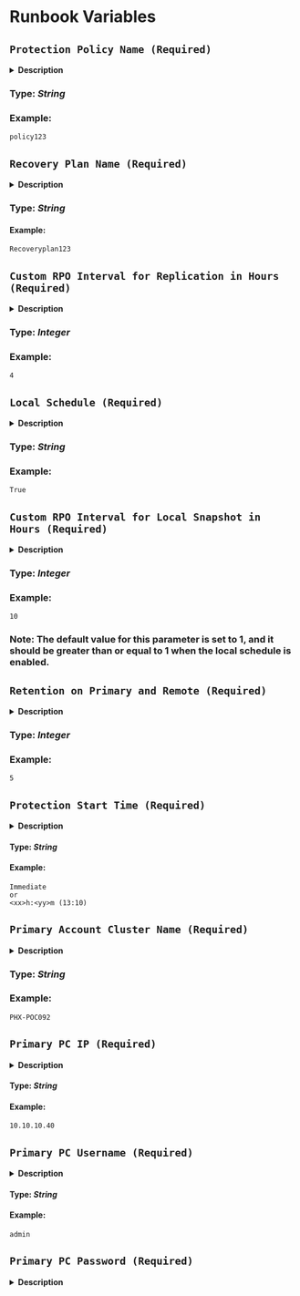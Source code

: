 # Runbook Variables

## **`Protection Policy Name (Required)`** 

  <details>
  <summary><b>Description</b></summary>
   This variable is a user-defined name given to a policy that determines how often and for how long backups or snapshots are taken of a specific object in the Nutanix cluster. This object can be a virtual machine, a container, or any other resource that requires protection against data loss. The policy can be configured with various options, such as backup frequency, retention period, backup schedule, compression, and encryption settings. This parameter is used to specify which protection policy to apply when creating or managing data protection policies for objects in the Nutanix cluster. The policy helps manage backup storage space, based on pre-defined recovery window goals.
  </details>  
  
  ### **Type:** _String_

  ### **Example:**
  ```
  policy123
  ```

## **`Recovery Plan Name (Required)`**

  <details>
  <summary><b>Description</b></summary>
   This variable refers to a user-defined name given to a recovery plan that specifies the steps required to recover a particular object or service in the event of a disaster or system failure. The recovery plan can be set up with various options, such as the order in which services or virtual machines should be recovered, the specific recovery point to use, and the notification settings for administrators. The Nutanix Recovery Plan Name is used as a parameter to specify which recovery plan to apply when recovering objects or services in the Nutanix cluster.

   In other words, a recovery plan is a set of predefined steps and procedures that must be followed to restore normal service in case of a disaster. It specifies the steps that need to be taken to recover data and services after an unexpected event such as a power outage, hardware failure, or a natural disaster. The Nutanix Recovery Plan Name parameter is used to identify the specific recovery plan that should be applied during a disaster recovery scenario.
  </details>

  ### **Type:** _String_

  #### **Example:**
  ```
  Recoveryplan123
  ```

## **`Custom RPO Interval for Replication in Hours (Required)`**

  <details>
  <summary><b>Description</b></summary>
   The "Nutanix Custom RPO Interval for Replication in Hours" parameter refers to the Recovery Point Objective (RPO) interval for replication of data between Nutanix clusters. The RPO interval determines how frequently the replicated data is synchronized between the source and target clusters. A smaller RPO interval means that the data is synchronized more frequently, resulting in less data loss in case of a disaster. This parameter allows the user to define a custom RPO interval in hours that suits their specific requirements and recovery goals. The value of this parameter should be chosen based on factors such as the criticality of the data, the frequency of changes, and the available network bandwidth for replication.
  </details>

  ### **Type:** _Integer_

  ### **Example:**
  ```
  4
  ```

## **`Local Schedule (Required)`**

  <details>
  <summary><b>Description</b></summary>
    This variable refers to the schedule for taking local backups or snapshots of a specified object, such as a virtual machine or container, within a Nutanix cluster. The local schedule includes settings such as the frequency of backups or snapshots, the time of day when the backups or snapshots will be taken, and any additional options such as retention policies or data compression settings. The "Local RPO" setting in the schedule specifies the Recovery Point Objective, which is the maximum amount of data loss that is acceptable in the event of a disaster or outage. This schedule is used to keep snapshots of the VM locally, allowing for quick recovery in case of data loss or corruption.
  </details>

  ### **Type:** _String_

  ### **Example:**
  ```
  True
  ```

## **`Custom RPO Interval for Local Snapshot in Hours (Required)`**

  <details>
  <summary><b>Description</b></summary>
    This variable is used to define the custom RPO (Recovery Point Objective) interval in hours for local snapshots of virtual machines in a Nutanix cluster. RPO is the amount of data that an organization is willing to lose in the event of a disaster or data loss. The custom RPO interval determines how frequently local snapshots should be taken for the specified virtual machines, ensuring that the data is protected and the RPO objective is met. The Nutanix local snapshots feature allows organizations to take and store local snapshots of virtual machines that can be used to restore data in case of any data loss events. The custom RPO interval can be set based on the organization's data protection and recovery objectives.
  </details>

  ### **Type:** _Integer_

  ### **Example:**
  ```
  10
  ```
  ### **Note:** The default value for this parameter is set to 1, and it should be greater than or equal to 1 when the local schedule is enabled. 

## **`Retention on Primary and Remote (Required)`**

  <details>
  <summary><b>Description</b></summary>
    The Nutanix retention on primary and remote refers to the duration for which backup data is kept on the primary and remote sites. In a Nutanix cluster, backups can be stored locally on the primary site or remotely on a secondary site or cloud. The retention period for each backup copy determines how long the backup data will be kept and available for restore operations.

    The retention period can be set as a fixed number of days or based on the number of available snapshots. The retention on primary and remote can be set differently depending on the organization's data protection and compliance requirements. Organizations should consider factors such as data growth rate, storage capacity, backup frequency, and restore objectives when setting the retention period for their backup data.
  </details>

  ### **Type:** _Integer_

  ### **Example:**
  ```
  5
  ```

## **`Protection Start Time (Required)`**

  <details>
  <summary><b>Description</b></summary>
    The Nutanix snapshot protection start time parameter refers to the time at which the initial snapshot for the protected object will be taken. This parameter can be set to start immediately or scheduled to start at a specific time. If scheduled, the protection start time can be set according to the organization's requirements for data protection and recovery objectives. The start time can be specified using a 24-hour clock format and must be set to a time that is in the future. It is important to ensure that the protection start time is set appropriately to avoid any gaps in data protection or recovery.
  </details>

  #### **Type:** _String_

  #### **Example:**
  ```
  Immediate 
  or 
  <xx>h:<yy>m (13:10)
  ```

## **`Primary Account Cluster Name (Required)`**

  <details>
  <summary><b>Description</b></summary>
    The Nutanix Primary Account Cluster Name parameter refers to the name of the primary Nutanix cluster that is used for disaster recovery and backup purposes. This cluster serves as the primary destination for backups and replication of data to ensure business continuity in case of any disaster or data loss event. The primary account cluster name is an essential parameter that must be specified when configuring data protection policies, disaster recovery plans, and backup schedules for virtual machines and other objects in the Nutanix cluster. It is important to ensure that the primary account cluster is configured correctly and is capable of supporting the required data protection and recovery objectives for the environment.
  </details>

  ### **Type:** _String_

  ### **Example:**
  ```
  PHX-POC092
  ```

## **`Primary PC IP (Required)`**

  <details>
  <summary><b>Description</b></summary>
    The Primary Prism Central IP parameter for backup and disaster recovery refers to the IP address of the primary Prism Central instance that will be used for managing backup and disaster recovery operations in a Nutanix cluster. The primary Prism Central instance serves as the central point of control for data protection policies, disaster recovery plans, and other management tasks related to backup and recovery. This parameter is used to specify the IP address of the primary instance, which allows the backup and disaster recovery tools to connect to the instance and perform the necessary operations, such as creating and managing data protection policies, replicating data to remote sites, and recovering data in case of a disaster.
  </details>

  #### **Type:** _String_

  #### **Example:**
  ```
  10.10.10.40
  ```

## **`Primary PC Username (Required)`**

  <details>
  <summary><b>Description</b></summary>
    This variable refers to the username of the account that will be used to authenticate with the primary Prism Central instance in a Nutanix cluster during disaster recovery operations. This account must have sufficient privileges to perform the required disaster recovery tasks, such as restoring data from backups or initiating failover operations to a remote site. The username is typically an administrative account that is created specifically for disaster recovery purposes and is separate from the regular user accounts used for day-to-day operations in the Nutanix cluster. The Primary Prism Central Username for Disaster Recovery parameter is used by the deployment tool to authenticate with the primary instance during disaster recovery operations.
  </details>

  #### **Type:** _String_

  #### **Example:**
  ```
  admin
  ```

## **`Primary PC Password (Required)`**

  <details>
  <summary><b>Description</b></summary>
    This variable refers to the username used to authenticate with the primary Prism Central instance in a Nutanix cluster for disaster recovery and backup purposes. Prism Central is a centralized management interface that provides a unified view of multiple Nutanix clusters, allowing administrators to manage and monitor their infrastructure from a single pane of glass. The primary Prism Central instance is the main instance that is used for managing and monitoring the Nutanix cluster, and it serves as the central point of control for data protection policies, disaster recovery, and other management tasks. The primary side Prism Central username parameter is used to specify the username of the account used to authenticate with the primary instance, which allows the deployment tool to connect to the instance and perform management tasks as needed."

  #### **Type:** _String_

  #### **Example:**

  ```
  nutanix/4u
  ```

## **`DR Account Cluster Name (Required)`**

  <details>
  <summary><b>Description</b></summary>
    This variable refers to the name of the Nutanix cluster that is designated as the Disaster Recovery (DR) site. In a Nutanix environment, organizations can set up a secondary cluster at a separate physical location to serve as a DR site, which can be used for data protection and disaster recovery purposes. The DR Account Cluster Name parameter is used to specify the name of the DR cluster, which allows the deployment tool to connect to the DR site and perform management tasks as needed.
  </details>

  ### **Type:** _String_

  ### **Example:**
  ```
  PHX-POC100
  ```

## **`DR PC IP (Required)`**

  <details>
  <summary><b>Description</b></summary>
    The Prism Central IP parameter refers to the IP address of the disaster recovery (DR) Prism Central instance in a Nutanix cluster. In the event of a disaster or outage, the DR instance can be used to failover critical workloads and data to a secondary site, ensuring business continuity and minimizing downtime. The DR Prism Central instance is typically located at a secondary site and is configured to replicate data from the primary site on a regular basis, allowing for quick and seamless failover in the event of an outage. The disaster recovery Prism Central IP parameter is used to specify the IP address of the DR instance, which allows the deployment tool to connect to the instance and perform management tasks related to disaster recovery.
  </details>

  ### **Type:** _String_

  ### **Example:**
  ```
  10.20.30.40
  ```

## **`DR PC Username (Required)`**

  <details>
  <summary><b>Description</b></summary>
    This variable refers to the username used to authenticate with the disaster recovery Prism Central instance in a Nutanix cluster. This username is typically associated with an account that has administrative privileges, allowing the deployment tool to perform management tasks as needed on the disaster recovery site.
  </details>
  
  ### **Type:** _String_

  ### **Example:**
  ```
  admin
  ```

## **`DR PC Password (Required)`**

  <details>
  <summary><b>Description</b></summary>
    This variable refers to the password used to authenticate with the disaster recovery Prism Central instance in a Nutanix cluster. This password is used in conjunction with the associated username to authenticate and gain access to the disaster recovery site for management tasks, data protection policies, and other administrative functions. It is important to ensure that this password is securely managed and kept confidential to maintain the security and integrity of the Nutanix cluster.
  </details>

  ### **Type:** _String_

  ### **Example:**
  ```
  nutanix/4u
  ```

## **`VM Category for Protection Policy and Recovery Plan (Required)`**

  <details>
  <summary><b>Description</b></summary>
    The Nutanix VM Category for Protection Policy and Recovery Plan parameter refers to a category or group of virtual machines within a Nutanix cluster that share a common set of data protection and recovery requirements. The category is defined by the administrator based on factors such as the criticality of the virtual machines, the type of data they contain, and the recovery objectives for the organization.

    Protection policies are applied to VM categories to define the data protection requirements for the virtual machines in the category. These policies typically include settings such as the frequency of backups, retention policies, and any specific backup options such as compression or encryption.

    Recovery plans are also associated with VM categories, and they define the recovery objectives and procedures for the virtual machines in the category in case of a disaster or data loss event. The recovery plan typically includes steps for restoring the virtual machines from backups, testing the recovery process, and verifying the recoverability of the data.

    By categorizing virtual machines based on their data protection and recovery requirements, administrators can easily manage and apply consistent policies and procedures to ensure that critical data is protected and recoverable in case of any data loss events.
  </details>

  ### **Type:** _String_

  ### **Example:**
  ```
  {"TenantName": "Tmp"}
  ```

## **`Recovery Plan Network Type (Required)`**

  <details>
  <summary><b>Description</b></summary>
    The Nutanix Recovery Plan Network Type parameter refers to the type of network used for replication between the primary and recovery sites in a disaster recovery scenario. There are two options for this parameter: stretched and non-stretched.

    Stretched: In a stretched network, the primary and recovery sites are in the same Layer 2 network domain, which allows for seamless failover and failback operations. This network type is typically used when the primary and recovery sites are in close proximity to each other.

    Non-stretched: In a non-stretched network, the primary and recovery sites are in separate Layer 2 network domains, which requires additional configuration for replication and failover. This network type is typically used when the primary and recovery sites are geographically separated and cannot be in the same Layer 2 network domain.

  </details>

  ### **Type:** _String_

  ### **Example:**
  ```
  stretched (or) non-stretched
  ```

#### **`Stage Delay [ In Seconds ] (Required)`**

  <details>
  <summary><b>Description</b></summary>
    The variable refers to the amount of time that is added to the recovery plan execution time for each stage in the plan. The stage delay can be used to introduce a delay between stages of the recovery plan, allowing administrators to verify that each stage has completed successfully before proceeding to the next stage. This delay can be used to ensure that each stage has completed successfully and to provide time for any necessary troubleshooting or remediation. The stage delay parameter can be configured according to the organization's recovery objectives and requirements for disaster recovery.
  </details>
  
  ### **Type:** _Integer_

  ### **Example:**
  ```
  10
  ```

## **`Enable Boot Script (Required)`**

  <details>
  <summary><b>Description</b></summary>
    The Nutanix disaster recovery Enable Boot Script parameter is a boolean variable that specifies whether or not to enable the execution of a boot script during the disaster recovery process. A boot script is a script that is executed when a virtual machine is started up, and it can be used to automate various tasks, such as installing software or configuring the operating system. Enabling the boot script during the disaster recovery process can help to ensure that the virtual machine is configured correctly and that it is ready to run the necessary applications and services after the recovery process is complete. If the parameter is set to true, the boot script will be executed during the recovery process. If it is set to false, the boot script will not be executed.
    The Nutanix cluster has the following boot scripts available for virtual machine recovery:
    For Linux:

        Production: /usr/local/sbin/production_vm_recovery
        Test: /usr/local/sbin/test_vm_recovery

    For Windows:

        Production: (Relative to Nutanix directory in Program Files)/scripts/production/vm_recovery.bat
        Test: (Relative to Nutanix directory in Program Files)/scripts/test/vm_recovery.bat

    The specific location of the Nutanix directory may vary depending on the installation configuration. These boot scripts can be used to automate the recovery process for virtual machines during disaster recovery scenarios.
  </details>

  ### **Type:** _String_

  ### **Example:**
  ```
  True
  ```

## **`Primary Network Name - Production Subnet (Required)`**

  <details>
  <summary><b>Description</b></summary>
    This variable refers to the name of the primary network used for production workloads in a Nutanix cluster. This parameter is used to identify the network that is used by virtual machines running production workloads, such as web servers, databases, and other critical applications. By specifying the name of the primary network, administrators can ensure that data protection and disaster recovery policies are applied to the correct network and workloads. The primary network is typically configured to provide high-speed connectivity and low latency for production workloads, and it may be segregated from other networks used for backup or management purposes.
  </details>

  ### **Type:** _String_

  ### **Example:**
  ```
  vlan10
  ```

## **`Primary Network Name - Test Subnet (Required)`**

  <details>
  <summary><b>Description</b></summary>
    This variable refers to the name of the network that is associated with the test subnet in a Nutanix cluster. The test subnet is a separate network segment that is used for testing and development purposes, and it is typically isolated from the production network to prevent any interference or impact on live systems. The primary network name parameter is used to specify the name of the test subnet network, which allows the deployment tool to configure network settings and policies as needed.
  </details>

  ### **Type:** _String_

  ### **Example:**
  ```
  vlan11
  ```

## **`DR Network Name - Production Subnet (Required)`**

  <details>
  <summary><b>Description</b></summary>
    This variable refers to the name of the production subnet in the disaster recovery (DR) site of a Nutanix cluster. The DR site is a secondary site where data and applications can be replicated and recovered in case of a disaster or disruption at the primary site. The production subnet is the network segment in the DR site where the recovered virtual machines (VMs) will be deployed and run after a failover. The DR Network Name - Production Subnet parameter is used to specify the name of this subnet, which is needed for configuring the network settings of the recovered VMs and ensuring they are properly connected to the network in the DR site.
  </details>

  ### **Type:** _String_

  ### **Example:**
  ```
  vlandr10
  ```

## **`DR Network Name - Test Subnet (Required)`**

  <details>
  <summary><b>Description</b></summary>
    This variable refers to the name of the test subnet in the disaster recovery site of a Nutanix cluster. This parameter is used in the recovery plan to specify the network configuration for the test environment. The test subnet is a separate network segment that is used for testing purposes and is isolated from the production environment. It allows organizations to test their disaster recovery procedures without impacting their production environment. By specifying the DR Network Name - Test Subnet parameter, administrators can configure the network settings for the test environment to ensure that it is properly connected and can communicate with the necessary resources.
  </details>

  ### **Type:** _String_

  ### **Example:**
  ```
  vlandr11
  ```

## **`Enable Static IP Mapping (Required)`**

  <details>
  <summary><b>Description</b></summary>
    The Variable refers to a feature that enables administrators to map the IP addresses of protected virtual machines in the primary site to specific IP addresses in the disaster recovery site. This feature is useful when the IP addresses of virtual machines in the primary site are different from the IP addresses in the disaster recovery site, which can cause issues with connectivity and application functionality after a failover event.

    When this parameter is enabled, administrators can create static IP mappings for protected virtual machines in the primary site, which will be used to assign specific IP addresses to the virtual machines in the disaster recovery site during a failover event. This ensures that applications and services continue to function as expected after a failover, even if the IP addresses of the virtual machines have changed.

    It's important to note that the Enable Static IP Mapping feature is optional and may not be required in all scenarios. If the IP addresses of virtual machines in the primary and disaster recovery sites are the same, this feature may not be necessary.

 </details>

  ### **Type:** _String_

  ### **Example:**
  ```
  True
  ```

## **`VM Name (Optional)`**

  <details>
  <summary><b>Description</b></summary>
    To enable static IP mapping for a VM in Nutanix, you need to provide the name of the VM for which you want to enable the static IP mapping in the list of VMs.
  </details>
  
  ### **Type:** _string_

  ### **Example:**
  ```
  vm1,vm2
  ```

## **`Primary Network Prod Static IP (Optional)`**

  <details>
  <summary><b>Description</b></summary>
    This variable is used to specify a static IP address for a protected VM in the primary site's production network in Nutanix. When disaster recovery is activated and the VM is failed over to the secondary site, the static IP mapping ensures that the VM retains the same IP address, making it easier to manage and access. By setting this variable, you can ensure that the protected VM will have a consistent IP address across both the primary and secondary sites, even if the network configurations are different.
  </details>

  ### **Type:** _String_

  ### **Example:**
  ```
  10.10.10.20,10.20.20.40
  ```

## **`Primary Network Test Static IP (Optional)`**

  <details>
  <summary><b>Description</b></summary>
    This variable is used to specify a static IP address for a protected VM in the primary site's test network. In Nutanix, test networks are typically used for non-production workloads or for testing purposes. By specifying a static IP address for a protected VM in the test network, you can ensure that the VM retains the same IP address even after a failover event. This is particularly useful for applications that are dependent on specific IP addresses.
  </details>

  ### **Type:** _String_

  ### **Example:**
  ```
  10.10.10.20,10.20.20.40
  ```

## **`DR Network Prod Static IP (Optional)`**

  <details>
  <summary><b>Description</b></summary>
    This variable is utilized to define a fixed IP address for a protected VM in the production network of the disaster recovery (DR) site. It helps to ensure that the network configurations remain consistent during failover events, allowing the protected VMs to be accessed and communicate with other resources in the network. In addition, the VMs will be recovered with these defined IPs after the failover.
  </details>

  ### **Type:** _String_

  #### **Example:**
  ```
  10.10.10.20,10.20.20.40
  ```

## **`DR Network Test Static IP (Optional)`**

  <details>
  <summary><b>Description</b></summary>
    This variable is used to set a static IP address for a protected virtual machine in the test network of the disaster recovery (DR) site. This ensures that the virtual machines maintain consistent network configurations during failover events and are able to communicate with other resources in the network. Additionally, it enables the virtual machines to be recovered with the pre-defined IPs after the failover.
  </details>

  ### **Type:** _String_

  ### **Example:**
  ```
  10.10.10.20,10.20.20.40
  ```
